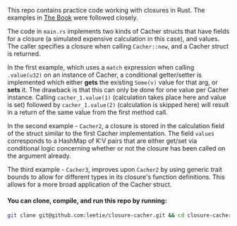 This repo contains practice code working with closures in Rust. The examples in [The Book](https://doc.rust-lang.org/book/ch13-01-closures.html) were followed closely.

The code in `main.rs` implements two kinds of Cacher structs that have fields for a closure (a simulated expensive calculation in this case), and values. The caller specifies a closure when calling `Cacher::new`, and a Cacher struct is returned.

In the first example, which uses a `match` expression when calling `.value(u32)` on an instance of Cacher, a conditional getter/setter is implemented which either **gets** the existing `Some(v)` value for that arg, or **sets** it. The drawback is that this can only be done for one value per Cacher instance. Calling `cacher_1.value(1)` (calculation takes place here and value is set) followed by `cacher_1.value(2)` (calculation is skipped here) will result in a return of the same value from the first method call.

In the second example - `Cacher2`, a closure is stored in the calculation field of the struct similar to the first Cacher implementation. The field `values` corresponds to a HashMap of K:V pairs that are either get/set via conditional logic concerning whether or not the closure has been called on the argument already.

The third example - `Cacher3`, improves upon `Cacher2` by using generic trait bounds to allow for different types in its closure's function definitions. This allows for a more broad application of the Cacher struct.

#### You can clone, compile, and run this repo by running:

```bash
git clone git@github.com:leetie/closure-cacher.git && cd closure-cacher && cargo run
```
